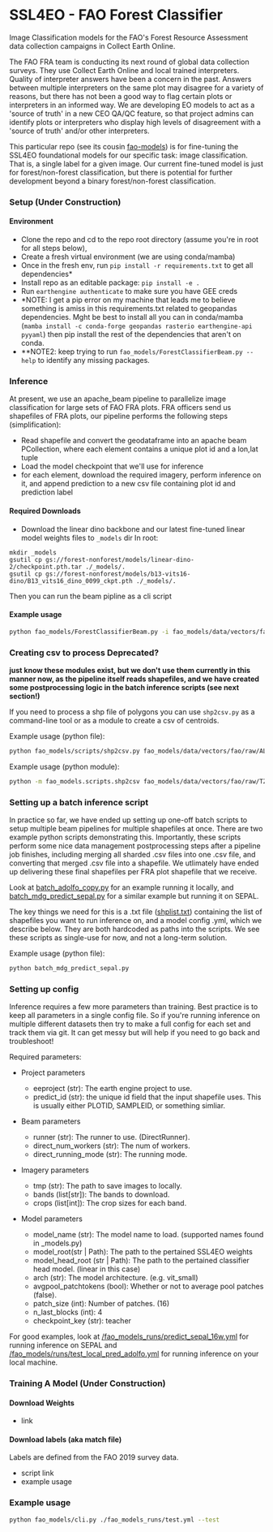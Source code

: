 # SSL4EO - FAO Forest Classifier
Image Classification models for the FAO's Forest Resource Assessment data collection campaigns in Collect Earth Online.

The FAO FRA team is conducting its next round of global data collection surveys. They use Collect Earth Online and local trained interpreters. Quality of interpreter answers have been a concern in the past. Answers between multiple interpreters on the same plot may disagree for a variety of reasons, but there has not been a good way to flag certain plots or interpreters in an informed way. We are developing EO models to act as a 'source of truth' in a new CEO QA/QC feature, so that project admins can identify plots or interpreters who display high levels of disagreement with a 'source of truth' and/or other interpreters. 

This particular repo (see its cousin [fao-models](https://github.com/sig-gis/fao-models)) is for fine-tuning the SSL4EO foundational models for our specific task: image classification. That is, a single label for a given image. Our current fine-tuned model is just for forest/non-forest classification, but there is potential for further development beyond a binary forest/non-forest classification. 

### Setup (Under Construction)

#### Environment
- Clone the repo and cd to the repo root directory (assume you're in root for all steps below), 
- Create a fresh virtual environment (we are using conda/mamba)
- Once in the fresh env, run `pip install -r requirements.txt` to get all dependencies*
- Install repo as an editable package: `pip install -e .`
- Run `earthengine authenticate` to make sure you have GEE creds
- *NOTE: I get a pip error on my machine that leads me to believe something is amiss in this requirements.txt related to geopandas dependencies. Mght be best to install all you can in conda/mamba (`mamba install -c conda-forge geopandas rasterio earthengine-api pyyaml`) then pip install the rest of the dependencies that aren't on conda.
- **NOTE2: keep trying to run `fao_models/ForestClassifierBeam.py --help` to identify any missing packages. 

### Inference 

At present, we use an apache_beam pipeline to parallelize image classification for large sets of FAO FRA plots. FRA officers send us shapefiles of FRA plots, our pipeline performs the following steps (simplification):
* Read shapefile and convert the geodataframe into an apache beam PCollection, where each element contains a unique plot id and a lon,lat tuple
* Load the model checkpoint that we'll use for inference
* for each element, download the required imagery, perform inference on it, and append prediction to a new csv file containing plot id and prediction label

#### Required Downloads
- Download the linear dino backbone and our latest fine-tuned linear model weights files to `_models` dir
In root:
```
mkdir _models
gsutil cp gs://forest-nonforest/models/linear-dino-2/checkpoint.pth.tar ./_models/. 
gsutil cp gs://forest-nonforest/models/b13-vits16-dino/B13_vits16_dino_0099_ckpt.pth ./_models/.

```
Then you can run the beam pipline as a cli script
#### Example usage
```bash
python fao_models/ForestClassifierBeam.py -i fao_models/data/vectors/fao/intermediate/test_del.csv -o TEST-fao-csv.csv -mc fao_models_runs/test.yml
```

### Creating csv to process **Deprecated?**
**just know these modules exist, but we don't use them currently in this manner now, as the pipeline itself reads shapefiles, and we have created some postprocessing logic in the batch inference scripts (see next section!)**

If you need to process a shp file of polygons you can use `shp2csv.py` as a command-line tool or as a module to create a csv of centroids.

Example usage (python file):
```bash
python fao_models/scripts/shp2csv.py fao_models/data/vectors/fao/raw/ALL_centroids_completed_v1_/ALL_centroids_completed_v1_.shp fao_models/data/vectors/fao/ALL_centroids_completed_v1_no_index.csv
```

Example usage (python module):
```bash
python -m fao_models.scripts.shp2csv fao_models/data/vectors/fao/raw/TZ_workshop_NEW_centr/TZ_workshop_NEW_centr.shp fao_models/data/vectors/fao/intermediate/TZ_workshop_NEW_centr.csv
```

### Setting up a batch inference script

In practice so far, we have ended up setting up one-off batch scripts to setup multiple beam pipelines for multiple shapefiles at once. There are two example python scripts demonstrating this. Importantly, these scripts perform some nice data management postprocessing steps after a pipeline job finishes, including merging all sharded .csv files into one .csv file, and converting that merged .csv file into a shapefile. We utlimately have ended up delivering these final shapefiles per FRA plot shapefile that we receive. 

Look at [batch_adolfo_copy.py](batch_adolfo_copy.py) for an example running it locally, and [batch_mdg_predict_sepal.py](batch_mdg_predict_sepal.py) for a similar example but running it on SEPAL. 

The key things we need for this is a .txt file ([shplist.txt](shplist.txt)) containing the list of shapefiles you want to run inference on, and a model config .yml, which we describe below. They are both hardcoded as paths into the scripts. We see these scripts as single-use for now, and not a long-term solution.

Example usage (python file):
```bash
python batch_mdg_predict_sepal.py
```

### Setting up config
Inference requires a few more parameters than training. Best practice is to keep all parameters in a single config file. So if you're running inference on multiple different datasets then try to make a full config for each set and track them via git. It can get messy but will help if you need to go back and troubleshoot!

Required parameters:
- Project parameters
    - eeproject (str): The earth engine project to use.
    - predict_id (str): the unique id field that the input shapefile uses. This is usually either PLOTID, SAMPLEID, or something simliar.

- Beam parameters
    - runner (str): The runner to use. (DirectRunner).
    - direct_num_workers (str): The num of workers.
    - direct_running_mode (str): The running mode.
- Imagery parameters
    - tmp (str): The path to save images to locally.
    - bands (list[str]): The bands to download.
    - crops (list[int]): The crop sizes for each band. 
- Model parameters
    - model_name (str): The model name to load. (supported names found in _models.py) 
    - model_root(str | Path): The path to the pertained SSL4EO weights
    - model_head_root (str | Path): The path to the pertained classifier head model. (linear in this case)
    - arch (str): The model architecture. (e.g. vit_small)
    - avgpool_patchtokens (bool): Whether or not to average pool patches (false).
    - patch_size (int): Number of patches. (16)
    - n_last_blocks (int): 4
    - checkpoint_key (str): teacher

For good examples, look at [/fao_models_runs/predict_sepal_16w.yml](fao_models_runs/predict_sepal_16w.yml) for running inference on SEPAL and [/fao_models/runs/test_local_pred_adolfo.yml](fao_models_runs/test_local_pred_adolfo.yml) for running inference on your local machine.


### Training A Model (Under Construction)

#### Download Weights
- link

#### Download labels (aka match file)
Labels are defined from the FAO 2019 survey data. 
- script link
- example usage

### Example usage
```bash
python fao_models/cli.py ./fao_models_runs/test.yml --test
```

